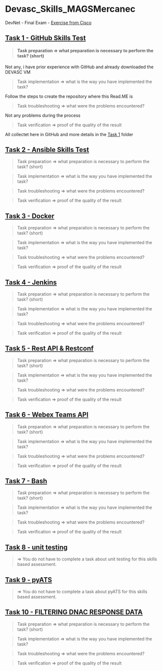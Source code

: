 # Devasc_Skills_MAGSMercanec

DevNet - Final Exam - [Exercise from Cisco](https://docs.google.com/document/d/1usUhtS76dZQSbQqyUE00BgbXKQL4wa1HsYsGF1rKudY/edit)

## [Task 1 - GitHub Skills Test](/Devasc_Skills/Task%201%20-%20GitHub%20Skills%20Test)

> #### Task preparation => what preparation is necessary to perform the task? (short)

Not any, i have prior experience with GitHub and already downloaded the DEVASC VM

> Task implementation => what is the way you have implemented the task?

Follow the steps to create the repository where this Read.ME is

> Task troubleshooting => what were the problems encountered?

Not any problems during the process

> Task verification => proof of the quality of the result

All collectet here in GitHub and more details in the [Task 1](https://github.com/MAGS-GH/Devasc_Skills_MAGSMercanec/tree/main/Devasc_Skills/Task%201%20-%20GitHub%20Skills%20Test) folder

## [Task 2 - Ansible Skills Test](/Devasc_Skills/Task%202%20-%20Ansible%20Skills)

> Task preparation => what preparation is necessary to perform the task? (short)

> Task implementation => what is the way you have implemented the task?

> Task troubleshooting => what were the problems encountered?

> Task verification => proof of the quality of the result

## [Task 3 - Docker](/Devasc_Skills/Task%203%20-%20Docker)

> Task preparation => what preparation is necessary to perform the task? (short)

> Task implementation => what is the way you have implemented the task?

> Task troubleshooting => what were the problems encountered?

> Task verification => proof of the quality of the result

## [Task 4 - Jenkins](/Devasc_Skills/Task-4-Jenkins)

> Task preparation => what preparation is necessary to perform the task? (short)

> Task implementation => what is the way you have implemented the task?

> Task troubleshooting => what were the problems encountered?

> Task verification => proof of the quality of the result

## [Task 5 - Rest API & Restconf](/Devasc_Skills/Task%205%20-%20Rest%20API%20&%20Restconf)

> Task preparation => what preparation is necessary to perform the task? (short)

> Task implementation => what is the way you have implemented the task?

> Task troubleshooting => what were the problems encountered?

> Task verification => proof of the quality of the result

## [Task 6 - Webex Teams API](/Devasc_Skills/Task%206%20-%20Webex%20Teams%20API)

> Task preparation => what preparation is necessary to perform the task? (short)

> Task implementation => what is the way you have implemented the task?

> Task troubleshooting => what were the problems encountered?

> Task verification => proof of the quality of the result

## [Task 7 - Bash](/Devasc_Skills/Task%207%20-%20Bash)

> Task preparation => what preparation is necessary to perform the task? (short)

> Task implementation => what is the way you have implemented the task?

> Task troubleshooting => what were the problems encountered?

> Task verification => proof of the quality of the result

## [Task 8 - unit testing](/Devasc_Skills/Task%208%20-%20unit%20testing)

> => You do not have to complete a task about unit testing for this skills based assessment.

## [Task 9 - pyATS](/Devasc_Skills/Task%209%20-%20pyATS)

> => You do not have to complete a task about pyATS for this skills based assessment.

## [Task 10 - FILTERING DNAC RESPONSE DATA](/Devasc_Skills/Task%2010%20-%20FILTERING%20DNAC%20RESPONSE%20DATA)

> Task preparation => what preparation is necessary to perform the task? (short)

> Task implementation => what is the way you have implemented the task?

> Task troubleshooting => what were the problems encountered?

> Task verification => proof of the quality of the result
